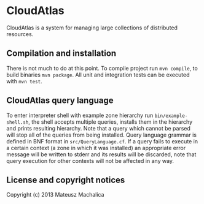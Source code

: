 CloudAtlas
==========

CloudAtlas is a system for managing large collections of distributed resources.

Compilation and installation
----------------------------

There is not much to do at this point. To compile project run `mvn compile`,
to build binaries `mvn package`.
All unit and integration tests can be executed with `mvn test`.

CloudAtlas query language
-------------------------

To enter interpreter shell with example zone hierarchy run `bin/example-shell.sh`,
the shell accepts multiple queries, installs them in the hierarchy and prints
resulting hierarchy. Note that a query which cannot be parsed will stop all of
the queries from being installed.
Query language grammar is defined in BNF format in `src/QueryLanguage.cf`.
If a query fails to execute in a certain context (a zone in which it was
installed) an appropriate error message will be written to stderr and its results
will be discarded, note that query execution for other contexts will not be
affected in any way.

License and copyright notices
-----------------------------

Copyright (c) 2013 Mateusz Machalica
